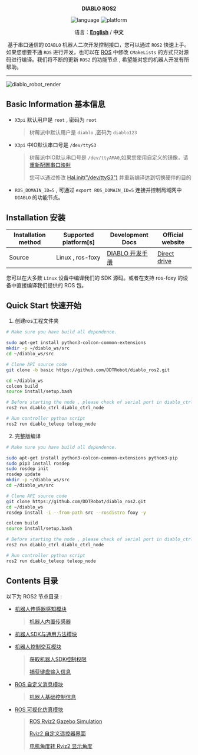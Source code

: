 <p align="center"><strong>DIABLO ROS2</strong></p>
<p align="center">
<img alt="language" src="https://img.shields.io/badge/language-c++-red"/>
<img alt="platform" src="https://img.shields.io/badge/platform-linux-l"/>
</p>


<p align="center">
    语言：<a href="/README_EN.md"><strong>English</strong></a> / <strong>中文</strong>
</p>



​	基于串口通信的 `DIABLO` 机器人二次开发控制接口，您可以通过 `ROS2` 快速上手。如果您想要不通 `ROS` 进行开发，也可以在 [ROS](https://github.com/westonrobot/diablo_sdk) 中修改 `CMakeLists` 的方式只对源码进行编译。我们将不断的更新 `ROS2` 的功能节点 , 希望能对您的机器人开发有所帮助。

---

![diablo_robot_render](../img/diablo_robot_render.jpg)

## Basic Information 基本信息

- `X3pi` 默认用户是 `root` , 密码为 `root`

  > 树莓派中默认用户是 `diablo` ,密码为 `diablo123`

- `X3pi` 中IO默认串口号是 `/dev/ttyS3`

  > 树莓派中IO默认串口号是 `/dev/ttyAMA0`,如果您使用自定义的镜像，请[重新配置串口映射](https://diablo-sdk-docs.readthedocs.io/en/latest/pages/Installation/installing-sdk-on-pi.html)
  >
  > 您可以通过修改 [Hal.init("/dev/ttyS3")](./diablo_interaction/diablo_ctrl/src/diablo_ctrl.cpp) 并重新编译达到切换硬件的目的

- `ROS_DOMAIN_ID=5` , 可通过 `export ROS_DOMAIN_ID=5` 连接并控制局域网中 `DIABLO` 的功能节点。



## Installation 安装

| Installation method | Supported platform[s] | Development Docs    | Official website                         |
| ------------------- | --------------------- | ------------------- | ---------------------------------------- |
| Source              | Linux , ros-foxy      | [DIABLO 开发手册](https://diablo-sdk-docs.readthedocs.io/en/latest/index.html) | [Direct drive](https://directdrive.com/) |

您可以在大多数 `Linux` 设备中编译我们的 SDK 源码。或者在支持 ros-foxy 的设备中直接编译我们提供的 ROS 包。


## Quick Start 快速开始

1. 创建ros工程文件夹

```bash
# Make sure you have build all dependence.

sudo apt-get install python3-colcon-common-extensions
mkdir -p ~/diablo_ws/src
cd ~/diablo_ws/src

# Clone API source code
git clone -b basic https://github.com/DDTRobot/diablo_ros2.git

cd ~/diablo_ws
colcon build
source install/setup.bash

# Before starting the node , please check of serial port in diablo_ctrl.cpp is correct.
ros2 run diablo_ctrl diablo_ctrl_node

# Run controller python script
ros2 run diablo_teleop teleop_node 
```

2. 完整版编译

```bash
# Make sure you have build all dependence.

sudo apt-get install python3-colcon-common-extensions python3-pip
sudo pip3 install rosdep
sudo rosdep init
rosdep update
mkdir -p ~/diablo_ws/src
cd ~/diablo_ws/src

# Clone API source code
git clone https://github.com/DDTRobot/diablo_ros2.git
cd ~/diablo_ws
rosdep install -i --from-path src --rosdistro foxy -y

colcon build
source install/setup.bash

# Before starting the node , please check of serial port in diablo_ctrl.cpp is correct.
ros2 run diablo_ctrl diablo_ctrl_node

# Run controller python script
ros2 run diablo_teleop teleop_node 
```

## Contents 目录

以下为 ROS2 节点目录 :

* [机器人传感器感知模块](../../diablo_ception)

  > [机器人内置传感器](../../diablo_ception/diablo_body)

* [机器人SDK与通用方法模块](../../diablo_common)

* [机器人控制交互模块](../../diablo_interaction)

  > [获取机器人SDK控制权限](../../diablo_interaction/diablo_ctrl)
  >
  > [捕获键盘输入信息](../../diablo_interaction/diablo_teleop)

* [ROS 自定义消息模块](../../diablo_interfaces)

  > [机器人基础控制信息](../../diablo_interfaces/motion_msgs)

* [ROS 可视化仿真模块](../../diablo_visualise)

  > [ROS Rviz2 Gazebo Simulation](../../diablo_visualise/diablo_simulation)
  >
  > [Rviz2 自定义遥控器界面](../../diablo_visualise/diablo_rviz2_plugin)
  >
  > [电机角度转 Rviz2 显示角度](../../diablo_visualise/diablo_simpose_trans)

  

